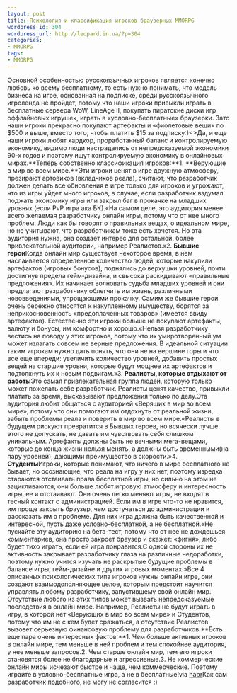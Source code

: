 ```yaml
---
layout: post
title: Психология и классификация игроков браузерных MMORPG
wordpress_id: 304
wordpress_url: http://leopard.in.ua/?p=304
categories:
- MMORPG
tags:
- MMORPG
---
```

Основной особенностью русскоязычных игроков является конечно любовь ко всему бесплатному, то есть нужно понимать, что модель бизнеса на игре, основанная на подписке, среди русскоязычного игроленда не пройдет, потому что наши игроки привыкли играть в бесплатные сервера WoW, LineAge II, покупать пиратские диски игр оффлайновых игрушек, играть в «условно-бесплатные» браузерки. Зато наши игроки прекрасно покупают артефакты и «фиолетовые вещи» по $500 и выше, вместо того, чтобы платить $15 за подписку:)<><!--more-->Да, и еще наши игроки любят хардкор, проработанный баланс и контролируемую экономику, видимо люди настрадались от непредсказуемой экономики 90-х годов и поэтому ищут контролируемую экономику в онлайновых мирах.**Теперь собственно классификация игроков:**1. **Верующие в мир во всем мире.**Эти игроки ценят в игре дружную атмосферу, презирают артовиков (вкладчиков реала), считают, что разработчик должен делать все обновления в игре только для игроков и угрожают, что из игры уйдет много игроков, в случае, если разработчик вздумал поджать экономику игры или закрыл баг в прокачке на младших уровнях (если PvP игра ака БК).«На самом деле, это аудитория менее всего желаемая разработчику онлайн игры, потому что от нее много проблем. Люди как бы говорят о правильных вещах, о идеальном мире, но не учитывают, что разработчикам тоже есть хочется. Но эта аудитория нужна, она создает интерес для остальной, более привлекательной аудитории, например Реалистов.»2. **Бывшие герои**Когда онлайн мир существует некоторое время, в нем наслаивается определенное количество людей, которые накупили артефактов (игровых бонусов), поднялись до верхушки уровней, почти достигнув предела гейм-дизайна, и свысока раскидывают «правильные предложения». Их начинает волновать судьба младших уровней и они предлагают разработчику облегчить им жизнь, различными нововведениями, упрощающими прокачку. Самим же бывшие герои очень бережно относятся к накупленному имуществу, борятся за неприкосновенность «предоплаченных товаров» (имеется ввиду артефактов). Естественно эти игроки больше не покупают артефакты, валюту и бонусы, им комфортно и хорошо.«Нельзя разработчику вестись на поводу у этих игроков, потому что их умиротворенный ум может излагать совсем не верные предложения. В идеальной ситуации таким игрокам нужно дать понять, что они не на вершине горы и что все еще впереди: увеличить количество уровней, добавить простых вещей на старшие уровни, которые будут мощнее их артефактов и подтолкнуть их к новым подвигам.»3. **Реалисты, которые отдыхают от работы**Это самая привлекательная группа людей, которую только может пожелать себе разработчик. Реалисты ценят качество, привыкли платить за время, высказывают предложения только по делу.Эта аудитория любит общаться с аудиторией «Верящих в мир во всем мире», потому что они помогают им отдохнуть от реальной жизни, забыть проблемы реала и поверить в мир во всем мире.«Реалисты в будущем рискуют превратится в Бывших героев, но всячески лучше этого не допускать, не давать им чувствовать себя слишком уникальным. Артефакты должны быть не вечными мега-вещами, которые до конца жизни нельзя менять, а должны быть временными(на пару уровней), дающими преимущество в скорости.»4. **Студенты**Игроки, которые понимают, что ничего в мире бесплатного не бывает, но осознающие, что реала на игру у них нет, поэтому изредка стараются отстаивать права бесплатной игры, но сильно на этом не зацикливаются, они больше любят игровую атмосферу и интересность игры, ее и отстаивают. Они очень легко меняют игры, не входят в тесный контакт с администрацией. Если им в игре что-то не нравится, им проще закрыть браузер, чем достучаться до администрации и рассказать им о проблеме. Для них игра должна быть качественной и интересной, пусть даже условно-бесплатной, а не бесплатной.«Не пускайте эту аудиторию на бета-тест, потому что от нее не дождешься комментариев, она просто закроет браузер и скажет: «фигня», либо будет тихо играть, если ей игра понравится.С одной стороны их не активность закрывает разработчику глаза на различные недоработки, поэтому нужно учится изучать не раскрытые будущие проблемы в балансе игры, гейм-дизайне и других игровых моментах.»Все 4 описанных психологических типа игроков нужны онлайн игре, они создают взаимодополняющее целое, которым предстоит научится управлять любому разработчику, запустившему свой онлайн мир. Отсутствие любого из этих типов может вызвать непредсказуемые последствия в онлайн мире. Например, Реалисты не будут играть в игру, в которой нет «Верующих в мир во всем мире» и Студентов, потому что им не с кем будет сражаться, а отсутствие Реалистов вызовет серьезную финансовую проблему для разработчиков.**Есть еще пара очень интересных фактов:**1. Чем больше активных игроков в онлайн мире, тем меньше в ней проблем и тем спокойнее аудитория, у нее меньше запросов.2. Чем старше онлайн мир, тем его игроки становятся более не благодарные и агрессивные.3. Не коммерческие онлайн миры исчезают быстре и чаще, чем коммерческие. Поэтому играйте в условно-бесплатные игра, а не в бесплатные!via [habr](http://habrahabr.ru/blogs/games/30709/)Как сам разработчик подобного, не могу не согласится :)

